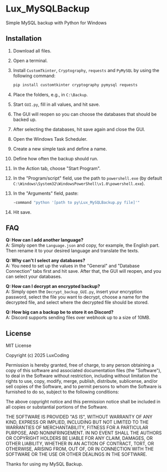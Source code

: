 # Lux_MySQLBackup  
Simple MySQL backup with Python for Windows  

## Installation  
1. Download all files.  
2. Open a terminal.  
3. Install `CustomTkinter`, `Cryptography`, `requests` and `PyMySQL` by using the following command:  
    ```bash
    pip install customtkinter cryptography pymysql requests
    ```

4. Place the folders, e.g., in `C:\Backup`.  
5. Start `GUI.py`, fill in all values, and hit save.  
6. The GUI will reopen so you can choose the databases that should be backed up.  
7. After selecting the databases, hit save again and close the GUI.  
8. Open the Windows Task Scheduler.  
9. Create a new simple task and define a name.  
10. Define how often the backup should run.  
11. In the Action tab, choose "Start Program".  
12. In the "Program/script" field, use the path to `powershell.exe` (by default `C:\Windows\System32\WindowsPowerShell\v1.0\powershell.exe`).  
13. In the "Arguments" field, paste:  
    ```bash
    -command "python '[path to py\Lux_MySQLBackup.py file]'"
    ```  
14. Hit save.

## FAQ  

**Q: How can I add another language?**  
A: Simply open the `Language.json` and copy, for example, the English part. Then rename it to your desired language and translate the texts.

**Q: Why can't I select any databases?**  
A: You need to set up the values in the "General" and "Database Connection" tabs first and hit save. After that, the GUI will reopen, and you can select your databases.

**Q: How can I decrypt an encrypted backup?**  
A: Simply open the `Decrypt_backup_GUI.py`, insert your encryption password, select the file you want to decrypt, choose a name for the decrypted file, and select where the decrypted file should be stored.

**Q: How big can a backup be to store it on Discord?**  
A: Discord supports sending files over webhook up to a size of 10MB.

## License  

MIT License  

Copyright (c) 2025 LuxCoding  

Permission is hereby granted, free of charge, to any person obtaining a copy of this software and associated documentation files (the "Software"), to deal in the Software without restriction, including without limitation the rights to use, copy, modify, merge, publish, distribute, sublicense, and/or sell copies of the Software, and to permit persons to whom the Software is furnished to do so, subject to the following conditions:  

The above copyright notice and this permission notice shall be included in all copies or substantial portions of the Software.  

THE SOFTWARE IS PROVIDED "AS IS", WITHOUT WARRANTY OF ANY KIND, EXPRESS OR IMPLIED, INCLUDING BUT NOT LIMITED TO THE WARRANTIES OF MERCHANTABILITY, FITNESS FOR A PARTICULAR PURPOSE, AND NONINFRINGEMENT. IN NO EVENT SHALL THE AUTHORS OR COPYRIGHT HOLDERS BE LIABLE FOR ANY CLAIM, DAMAGES, OR OTHER LIABILITY, WHETHER IN AN ACTION OF CONTRACT, TORT, OR OTHERWISE, ARISING FROM, OUT OF, OR IN CONNECTION WITH THE SOFTWARE OR THE USE OR OTHER DEALINGS IN THE SOFTWARE.

Thanks for using my MySQL Backup.
